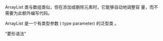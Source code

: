 ArrayList 类与数组类似，但在添加或删除元素时，它能够自动地调整容 量，而不需要为此额外编写代码。





ArrayList 是一个有类型参数 ( type parameter) 的泛型类 。

“菱形语法”





